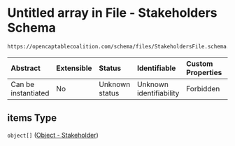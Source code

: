 # Untitled array in File - Stakeholders Schema

```txt
https://opencaptablecoalition.com/schema/files/StakeholdersFile.schema.json#/properties/items
```



| Abstract            | Extensible | Status         | Identifiable            | Custom Properties | Additional Properties | Access Restrictions | Defined In                                                                                              |
| :------------------ | :--------- | :------------- | :---------------------- | :---------------- | :-------------------- | :------------------ | :------------------------------------------------------------------------------------------------------ |
| Can be instantiated | No         | Unknown status | Unknown identifiability | Forbidden         | Allowed               | none                | [StakeholdersFile.schema.json*](../../schema/files/StakeholdersFile.schema.json "open original schema") |

## items Type

`object[]` ([Object - Stakeholder](stakeholdersfile-properties-items-object---stakeholder.md))
